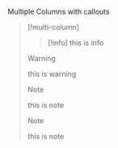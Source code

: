 
Multiple Columns with callouts
>[!multi-column]
>
>>[!info]
>>this is info
>
>>[!warning] 
>>this is warning
>
>>[!note]
>>this is note
>
>>[!note]
>>this is note

>